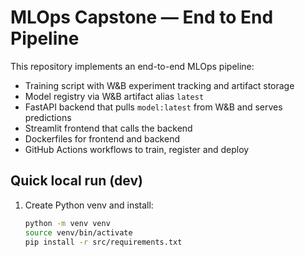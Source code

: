 # MLOps Capstone — End to End Pipeline

This repository implements an end-to-end MLOps pipeline:
- Training script with W&B experiment tracking and artifact storage
- Model registry via W&B artifact alias `latest`
- FastAPI backend that pulls `model:latest` from W&B and serves predictions
- Streamlit frontend that calls the backend
- Dockerfiles for frontend and backend
- GitHub Actions workflows to train, register and deploy

## Quick local run (dev)
1. Create Python venv and install:
   ```bash
   python -m venv venv
   source venv/bin/activate
   pip install -r src/requirements.txt
